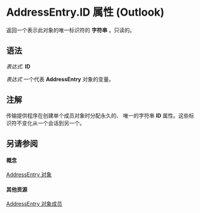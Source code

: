 
# AddressEntry.ID 属性 (Outlook)

返回一个表示此对象的唯一标识符的 **字符串** 。只读的。


## 语法

 _表达式_. **ID**

 _表达式_ 一个代表 **AddressEntry** 对象的变量。


## 注解

传输提供程序在创建单个成员对象时分配永久的、 唯一的字符串 **ID** 属性。这些标识符不变化从一个会话到另一个。


## 另请参阅


#### 概念


[AddressEntry 对象](d4a0a85e-8bab-bc56-57bc-d70c3c570c8e.md)
#### 其他资源


[AddressEntry 对象成员](74c88069-aec4-952b-556f-03873fbb488b.md)